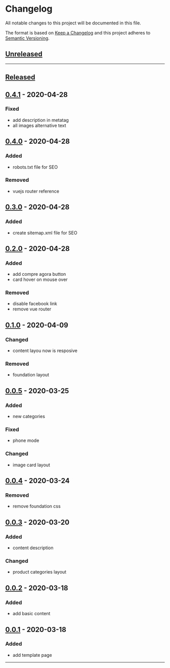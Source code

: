 # Changelog
All notable changes to this project will be documented in this file.

The format is based on [Keep a Changelog][Keep a Changelog] and this project adheres to [Semantic Versioning][Semantic Versioning].

## [Unreleased]


---

## [Released]

## [0.4.1] - 2020-04-28

### Fixed
- add description in metatag
- all images alternative text 

## [0.4.0] - 2020-04-28

### Added
- robots.txt file for SEO

### Removed
- vuejs router reference

## [0.3.0] - 2020-04-28

### Added
- create sitemap.xml file for SEO

## [0.2.0] - 2020-04-28

### Added
- add compre agora button
- card hover on mouse over

### Removed
- disable facebook link
- remove vue router

## [0.1.0] - 2020-04-09

### Changed
- content layou now is resposive

### Removed
- foundation layout

## [0.0.5] - 2020-03-25

### Added
- new categories

### Fixed
- phone mode

### Changed
- image card layout

## [0.0.4] - 2020-03-24

### Removed
- remove foundation css

## [0.0.3] - 2020-03-20

### Added
- content description

### Changed
- product categories layout

## [0.0.2] - 2020-03-18

### Added
- add basic content

## [0.0.1] - 2020-03-18

### Added
- add template page
---

<!-- Links -->
[Keep a Changelog]: https://keepachangelog.com/
[Semantic Versioning]: https://se2mver.org/

<!-- Versions -->
[Unreleased]: https://github.com/ucavalcante/AtelieDmaxPage/compare/1.0.0...HEAD
[Released]: https://github.com/ucavalcante/AtelieDmaxPage/releases
[0.4.1]: https://github.com/ucavalcante/AtelieDmaxPage/compare/0.4.0..0.4.1
[0.4.0]: https://github.com/ucavalcante/AtelieDmaxPage/compare/0.3.0..0.4.0
[0.3.0]: https://github.com/ucavalcante/AtelieDmaxPage/compare/0.2.0..0.3.0
[0.2.0]: https://github.com/ucavalcante/AtelieDmaxPage/compare/0.1.0..0.2.0
[0.1.0]: https://github.com/ucavalcante/AtelieDmaxPage/compare/0.0.5..0.1.0
[0.0.5]: https://github.com/ucavalcante/AtelieDmaxPage/compare/0.0.4..0.0.5
[0.0.4]: https://github.com/ucavalcante/AtelieDmaxPage/compare/0.0.3..0.0.4
[0.0.3]: https://github.com/ucavalcante/AtelieDmaxPage/compare/0.0.2..0.0.3
[0.0.2]: https://github.com/ucavalcante/AtelieDmaxPage/compare/0.0.1..0.0.2
[0.0.1]: https://github.com/ucavalcante/AtelieDmaxPage/releases/0.0.1